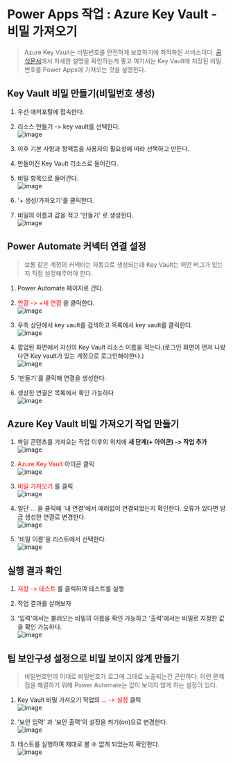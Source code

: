 # Power Apps 작업 : Azure Key Vault - 비밀 가져오기
> Azure Key Vault는 비밀번호를 안전하게 보호하기에 최적화된 서비스이다. [공식문서](https://docs.microsoft.com/ko-kr/azure/key-vault/general/)에서 자세한 설명을 확인하는게 좋고 여기서는 Key Vault에 저장된 비밀번호를 Power Apps에 가져오는 것을 설명한다.


## Key Vault 비밀 만들기(비밀번호 생성)
1. 우선 애저포털에 접속한다.

2. 리소스 만들기 -> key vault를 선택한다.<br>![image](https://user-images.githubusercontent.com/39551265/158330685-81d172a0-62aa-4d44-bf46-1fdddfea6d76.png)<br>

3. 이후 기본 사항과 정책등을 사용자의 필요성에 따라 선택하고 만든다.

4. 만들어진 Key Vault 리소스로 들어간다.

5. 비밀 항목으로 들어간다.<br>![image](https://user-images.githubusercontent.com/39551265/158330976-a11f34b2-432f-4134-9cdf-77b70a5f05ab.png)<br>

6. '+ 생성/가져오기'를 클릭한다.

7. 비밀의 이름과 값을 적고 '만들기' 로 생성한다.<br>![image](https://user-images.githubusercontent.com/39551265/158331304-70a28cd7-c76f-4df5-9358-9b796fb0da9d.png)<br>

## Power Automate 커넥터 연결 설정
> 보통 같은 계정의 커넥터는 자동으로 생성되는데 Key Vault는 어떤 버그가 있는지 직접 설정해주어야 한다.

1. Power Automate 페이지로 간다.

2. <span style="color:red">연결 -> +새 연결</span> 을 클릭한댜.<br>![image](https://user-images.githubusercontent.com/39551265/158331923-607200d6-449b-40c1-9a17-010a8c129de3.png)<br>

3. 우측 상단에서 key vault를 검색하고 목록에서 key vault를 클릭한다.<br>![image](https://user-images.githubusercontent.com/39551265/158332363-21fb84ea-630f-4311-9212-cd5b5f9678c0.png)<br>

4. 팝업된 화면에서 자신의 Key Vault 리소스 이름을 적는다.(로그인 화면이 먼저 나왔다면 Key vault가 있는 계정으로 로그인해야한다.)<br>![image](https://user-images.githubusercontent.com/39551265/158332601-8c0e1715-38c6-4504-a9f2-f380334895d3.png)<br>

5. '만들기'를 클릭해 연결을 생성한다.

6. 셍상힌 연결은 목록에서 확인 가능하다<br>![image](https://user-images.githubusercontent.com/39551265/158332899-4de9f0dd-794a-4828-b170-a323b4351703.png)<br>

## Azure Key Vault 비밀 가져오기 작업 만들기

1. 파일 콘텐츠를 가져오는 작업 이후의 위치에 **새 단계(+ 아이콘) -> 작업 추가**<br>![image](https://user-images.githubusercontent.com/39551265/155929733-389e36ba-5b77-49c2-ada4-b892d0d1200f.png)<br>

2. <span style="color:red">Azure Key Vault</span> 아이콘 클릭<br>![image](https://user-images.githubusercontent.com/39551265/158333351-a7e19200-7afe-427b-a31a-434193bfb245.png)<br>

3. <span style="color:red">비밀 가져오기</span> 를 클릭<br>![image](https://user-images.githubusercontent.com/39551265/158333441-90de6346-6908-4932-be3d-993648844981.png)<br>


4. 일단 <span style="color:red">...</span> 을 클릭해 '내 연결'에서 에러없이 연결되었는지 확인한다. 오류가 있다면 방금 생성한 연결로 변경한다.<br>![image](https://user-images.githubusercontent.com/39551265/158334092-df4e0284-3871-41c0-822d-8bfa7eac9cc7.png)<br>


5. '비밀 이름'을 리스트에서 선택한다.<br>![image](https://user-images.githubusercontent.com/39551265/158334419-3bc1aa9e-8736-4bd0-ad09-a1d0e7b08eef.png)<br>

## 실행 결과 확인
1. <span style="color:red">저장 -> 테스트</span> 를 클릭하여 테스트를 실행

2. 작업 결과를 살펴보자

3. '입력'에서는 불러오는 비밀의 이름을 확인 가능하고 '출력'에서는 비밀로 지정한 값을 확인 가능하다.<br>![image](https://user-images.githubusercontent.com/39551265/158334711-f979c0bb-cb34-40fa-9bcd-83b42ba2f01d.png)<br>


## 팁 보안구성 설정으로 비밀 보이지 않게 만들기
> 비밀번호인데 이대로 비밀번호가 로그에 그대로 노출되는건 곤란하다. 이런 문제점을 해결하기 위해 Power Automate는 값이 보이지 않게 하는 설정이 있다.

1. Key Vault 비밀 가져오기 작업의 <span style="color:red">... -> 설정</span> 클릭<br>![image](https://user-images.githubusercontent.com/39551265/158335566-877dd8b0-dcc0-4948-82c4-99935194b9e3.png)<br>

2. '보안 입력' 과 '보안 출력'의 설정을 켜기(on)으로 변경한다.<br>![image](https://user-images.githubusercontent.com/39551265/158335812-a03d210d-24d1-43e8-85a9-eddca46ac578.png)<br>

3. 테스트를 실행하여 제대로 볼 수 없게 되었는지 확인한다.<br>![image](https://user-images.githubusercontent.com/39551265/158335274-8dba49ea-e192-4f6a-9632-042097ef38d0.png)<br>